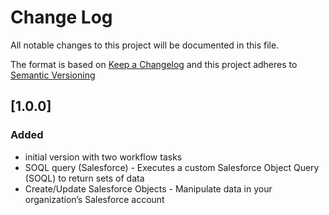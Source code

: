 # Change Log

All notable changes to this project will be documented in this file.

The format is based on [Keep a Changelog](http://keepachangelog.com/) and this project adheres to [Semantic Versioning](https://semver.org/)

## [1.0.0]

### Added

- initial version with two workflow tasks
- SOQL query (Salesforce) - Executes a custom Salesforce Object Query (SOQL) to return sets of data
- Create/Update Salesforce Objects - Manipulate data in your organization’s Salesforce account

